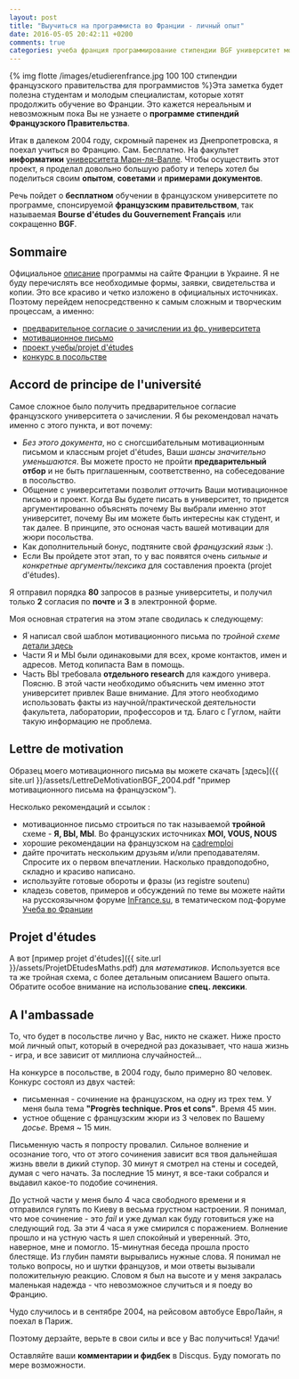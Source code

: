 ```yaml
---
layout: post
title: "Выучиться на программиста во Франции - личный опыт"
date: 2016-05-05 20:42:11 +0200
comments: true
categories: учеба франция программирование стипендии BGF университет мотивационное письмо LM русский
---
```




{% img flotte /images/etudierenfrance.jpg 100 100 стипендии французского правительства для программистов %}Эта заметка будет полезна студентам и молодым специалистам, которые хотят продолжить обучение во Франции. Это кажется нереальным и невозможным пока Вы не узнаете о __программе стипендий Французского Правительства__. 


Итак в далеком 2004 году, скромный паренек из Днепропетровска, я поехал учиться во Францию. Сам. Бесплатно. На факультет __информатики__ [университета Марн-ля-Валле](http://www.u-pem.fr). 
Чтобы осуществить этот проект, я проделал довольно большую работу и теперь хотел бы поделиться своим __опытом__, __советами__ и __примерами документов__.

<!-- more -->

Речь пойдет о __бесплатном__ обучении в французском университете по программе, спонсируемой __французским правительством__, так называемая **Bourse d'études du Gouvernement Français** или сокращенно **BGF**.

## Sommaire	
Официальное [описание](http://www.ambafrance-ua.org/Dovgostrokovii-stipendiiyi) программы на сайте Франции в Украине.
Я не буду перечислять все необходимые формы, заявки, свидетельства и копии. Это все красиво и четко изложено в официальных источниках. Поэтому перейдем непосредственно к самым сложным и творческим процессам, а именно:

* [предварительное согласие о зачислении из фр. университета](#accord)
* [мотивационное письмо](#lm)
* [проект учебы/projet d'études](#projetDetudes)
* [конкурс в посольстве](#ambassade)

## <a name="accord"></a>Accord de principe de l'université

Самое сложное было получить предварительное согласие французского университета о зачислении.
Я бы рекомендовал начать именно с этого пункта, и вот почему:

* *Без этого документа*, но с сногсшибательным мотивационным письмом и классным projet d'études, Ваши *шансы значительно уменьшаются*. Вы можете просто не пройти **предварительный отбор** и не быть приглашенным, соответственно, на собеседование в посольство.
* Общение с университетами позволит _отточить_ Ваши мотивационное письмо и проект. Когда Вы будете писать в университет, то придется аргументированно объяснять почему Вы выбрали именно этот университет, почему Вы им можете быть интересны как студент, и так далее. В принципе, это осноная часть вашей мотивации для жюри посольства.
* Как дополнительный бонус, подтяните свой *французский язык* :).
* Если Вы пройдете этот этап, то у вас появятся очень _сильные и конкретные аргументы/лексика_ для составления проекта (projet d'études).

Я отправил порядка **80** запросов в разные университеты, и получил только **2** согласия по **почте** и **3** в электронной форме.

Моя основная стратегия на этом этапе сводилась к следующему:

* Я написал свой шаблон мотивационного письма по _тройной схеме_ [детали здесь](#troika_lm)
* Части Я и МЫ были одинаковыми для всех, кроме контактов, имен и адресов. Метод копипаста Вам в помощь.
* Часть ВЫ требовала __отдельного research__ для каждого универа. Поясню. В этой части необходимо объяснить  чем именно этот университет привлек Ваше внимание. Для этого необходимо использовать факты из научной/практической деятельности факультета, лаборатории, профессоров и тд. Благо с Гуглом, найти такую информацию не проблема.



## <a name="lm"></a>Lettre de motivation
Образец моего мотивационного письма вы можете скачать [здесь]({{ site.url }}/assets/LettreDeMotivationBGF_2004.pdf "пример мотивационного письма на французском").

Несколько рекомендаций и ссылок :

* мотивационное письмо строиться по так называемой <a name="troika_lm">__тройной__ схеме</a> - __Я, ВЫ, МЫ__. Во французских источниках __MOI, VOUS, NOUS__
* хорошие рекомендации на французском на [cadremploi](http://www.cadremploi.fr/emploi/html?page=459 "советы по составлению мотивационного письма")
* дайте прочитать нескольким друзьям и/или преподавателям. Спросите их о первом впечатлении. Насколько правдоподобно, складно и красиво написано.
* используйте готовые обороты и фразы (из registre soutenu)
* кладезь советов, примеров и обсуждений по теме вы можете найти на русскоязычном форуме [InFrance.su](http://www.infrance.su/forum/), в тематическом под-форуме [Учеба во Франции](http://www.infrance.su/forum/forumdisplay.php?f=13)

## <a name="projetDetudes"></a>Projet d'études

А вот [пример projet d'études]({{ site.url }}/assets/ProjetDEtudesMaths.pdf) для _математиков_.
Используется все та же тройная схема, с более детальным описанием Вашего опыта. 
Обратите особое внимание на использование **спец. лексики**.

## <a name="ambassade"></a>A l'ambassade

То, что будет в посольстве лично у Вас, никто не скажет. Ниже просто мой личный опыт, который в очередной раз доказывает, что наша жизнь - игра, и все зависит от миллиона случайностей...

На конкурсе в посольстве, в 2004 году, было примерно 80 человек.
Конкурс состоял из двух частей:

* письменная - сочинение на французском, на одну из трех тем. У меня была тема  __"Progrès technique. Pros et cons"__. Время 45 мин.
* устное общение с французским жюри из 3 человек по Вашему _досье_. Время ~ 15 мин.


Письменную часть я попросту провалил. Сильное волнение и осознание того, 
что от этого сочинения зависит вся твоя дальнейшая жизнь ввели в дикий ступор. 
30 минут я смотрел на стены и соседей, думая с чего начать. За последние 15 минут, 
я все-таки собрался и выдавил какое-то подобие сочинения. 


До устной части у меня было 4 часа свободного времени и я отправился гулять по Киеву в весьма грустном настроении. 
Я понимал, что мое сочинение - это _fail_ и уже думал как буду готовиться уже на следующий год. 
За эти 4 часа я уже смирился с поражением. Волнение прошло и на устную часть я шел спокойный и уверенный. Это, наверное, мне и помогло. 15-минутная беседа прошла просто блестяще. Из глубин памяти вырывались нужные слова. Я понимал не только вопросы, но и шутки французов, и мои ответы вызывали положительную реакцию. Словом я был на высоте и у меня закралась маленькая надежда - что невозможное случиться и я поеду во Францию. 

Чудо случилось и в сентябре 2004, на рейсовом автобусе ЕвроЛайн, я поехал в Париж.

Поэтому дерзайте, верьте в свои силы и  все у Вас получиться! Удачи!

Оставляйте ваши **комментарии и фидбек** в Disсqus. Буду помогать по мере возможности.